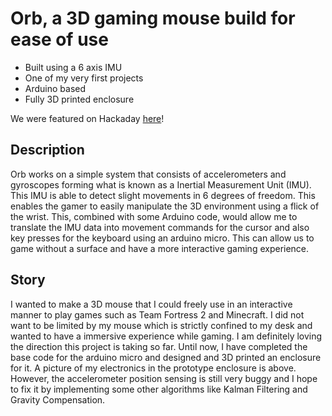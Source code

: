 # Orb, a 3D gaming mouse build for ease of use
* Built using a 6 axis IMU
* One of my very first projects
* Arduino based
* Fully 3D printed enclosure

We were featured on Hackaday [here](http://hackaday.com/2015/04/10/hacklet-42-mouse-projects/)!
## Description
Orb works on a simple system that consists of accelerometers and gyroscopes forming what is known as a Inertial Measurement Unit (IMU). This IMU is able to detect slight movements in 6 degrees of freedom. This enables the gamer to easily manipulate the 3D environment using a flick of the wrist. This, combined with some Arduino code, would allow me to translate the IMU data into movement commands for the cursor and also key presses for the keyboard using an arduino micro. This can allow us to game without a surface and have a more interactive gaming experience.

## Story
I wanted to make a 3D mouse that I could freely use in an interactive manner to play games such as Team Fortress 2 and Minecraft. I did not want to be limited by my mouse which is strictly confined to my desk and wanted to have a immersive experience while gaming. I am definitely loving the direction this project is taking so far. Until now, I have completed the base code for the arduino micro and designed and 3D printed an enclosure for it. A picture of my electronics in the prototype enclosure is above. However, the accelerometer position sensing is still very buggy and I hope to fix it by implementing some other algorithms like Kalman Filtering and Gravity Compensation.

